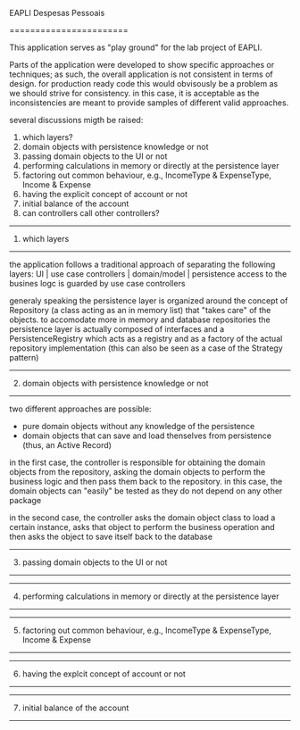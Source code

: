 EAPLI 
Despesas Pessoais

=======================

This application serves as "play ground" for the lab project of EAPLI.

Parts of the application were developed to show specific approaches or 
techniques; as such, the overall application is not consistent in terms of design.
for production ready code this would obvisously be a problem as we should strive for 
consistency. in this case, it is acceptable as the inconsistencies are meant to provide
samples of different valid approaches.


several discussions migth be raised:
1) which layers?
2) domain objects with persistence knowledge or not
3) passing domain objects to the UI or not 
4) performing calculations in memory or directly at the persistence layer
5) factoring out common behaviour, e.g., IncomeType & ExpenseType, Income & Expense
6) having the explicit concept of account or not
7) initial balance of the account
8) can controllers call other controllers?


--------------------------------------------------------------------------
1) which layers
--------------------------------------------------------------------------

the application follows a traditional approach of separating the following layers:
	UI | use case controllers | domain/model | persistence
access to the busines logc is guarded by use case controllers
 
generaly speaking the persistence layer is organized around the concept of Repository
(a class acting as an in memory list) that "takes care" of the objects.
to accomodate more in memory and database repositories the persistence layer is actually 
composed of interfaces and a PersistenceRegistry which acts as a registry and as a factory
of the actual repository implementation (this can also be seen as a case of the Strategy pattern)


--------------------------------------------------------------------------
2) domain objects with persistence knowledge or not
--------------------------------------------------------------------------

two different approaches are possible:
- pure domain objects without any knowledge of the persistence
- domain objects that can save and load thenselves from persistence (thus, an Active Record)

in the first case, the controller is responsible for obtaining the domain objects 
from the repository, asking the domain objects to perform the business logic and then pass
them back to the repository. in this case, the domain objects can "easily" be tested as 
they do not depend on any other package

in the second case, the controller asks the domain object class to load a certain instance,
asks that object to perform the business operation and then asks the object to save itself
back to the database


--------------------------------------------------------------------------
3) passing domain objects to the UI or not 
--------------------------------------------------------------------------


--------------------------------------------------------------------------
4) performing calculations in memory or directly at the persistence layer
--------------------------------------------------------------------------




--------------------------------------------------------------------------
5) factoring out common behaviour, e.g., IncomeType & ExpenseType, Income & Expense
--------------------------------------------------------------------------


--------------------------------------------------------------------------
6) having the explcit concept of account or not
--------------------------------------------------------------------------



--------------------------------------------------------------------------
7) initial balance of the account
--------------------------------------------------------------------------


